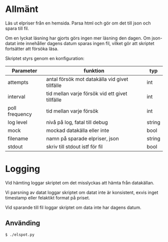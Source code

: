 # Allmänt

Läs ut elpriser från en hemsida. Parsa html och gör om det till json och spara till fil.

Om en lyckat läsning har gjorts görs ingen mer läsning den dagen.
Om json-datat inte  innehåller dagens datum sparas ingen fil, vilket gör 
att skriptet fortsätter att försöka läsa. 

Skriptet styrs genom en konfiguration:

| Parameter      | funktion                                        | typ    |
|----------------|-------------------------------------------------|--------|
| attempts       | antal försök mot datakälla vid givet tillfälle  | int    |
| interval       | tid mellan varje försök vid ett givet tillfälle | int    |
| poll frequency | tid mellan varje försök                         | int    |
| log level      | nivå på log, fatal till debug                   | string |
| mock           | mockad datakälla eller inte                     | bool   |
| filename       | namn på sparade elpriser, json                  | string |
|  stdout        | skriv till stdout istf för fil                  | bool   |


# Logging

Vid hämting loggar skriptet om det misslyckas att hämta från datakällan.

Vi parsning av datat loggar skriptet om datat inte är konsistent, exvis
inget timestamp eller felaktikt format på priset.

Vid sparande till fil loggar skriptet om data inte har dagens datum.

## Använding
`$ ./elspot.py`
